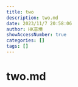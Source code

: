 ```yaml
---
title: two
description: two.md
date: 2023/11/7 20:58:06
author: HK意境
showAccessNumber: true
categories: []
tags: []
---
```

# two.md
